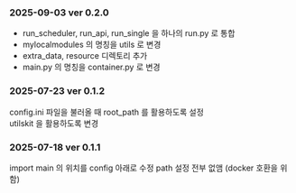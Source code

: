 ### 2025-09-03 ver 0.2.0
- run_scheduler, run_api, run_single 을 하나의 run.py 로 통합
- mylocalmodules 의 명칭을 utils 로 변경
- extra_data, resource 디렉토리 추가
- main.py 의 명칭을 container.py 로 변경

### 2025-07-23 ver 0.1.2
config.ini 파일을 불러올 때 root_path 를 활용하도록 설정</br>
utilskit 을 활용하도록 변경

### 2025-07-18 ver 0.1.1
import main 의 위치를 config 아래로 수정
path 설정 전부 없앰 (docker 호환을 위함)